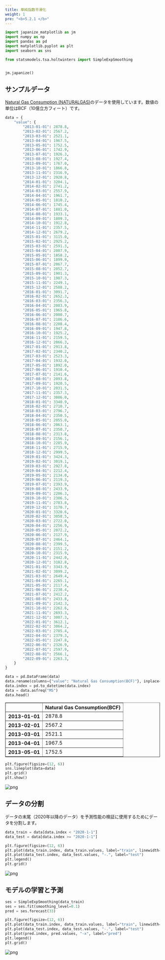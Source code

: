 ```yaml
---
title: 単純指数平滑化
weight: 1
pre: "<b>5.2.1 </b>"
---
```


```python
import japanize_matplotlib as jm
import numpy as np
import pandas as pd
import matplotlib.pyplot as plt
import seaborn as sns

from statsmodels.tsa.holtwinters import SimpleExpSmoothing


jm.japanize()
```

## サンプルデータ
[Natural Gas Consumption (NATURALGAS)](https://fred.stlouisfed.org/series/NATURALGAS)のデータを使用しています。数値の単位はBCF（10億立方フィート）です。


```python
data = {
    "value": {
        "2013-01-01": 2878.8,
        "2013-02-01": 2567.2,
        "2013-03-01": 2521.1,
        "2013-04-01": 1967.5,
        "2013-05-01": 1752.5,
        "2013-06-01": 1742.9,
        "2013-07-01": 1926.3,
        "2013-08-01": 1927.4,
        "2013-09-01": 1767.0,
        "2013-10-01": 1866.8,
        "2013-11-01": 2316.9,
        "2013-12-01": 2920.8,
        "2014-01-01": 3204.1,
        "2014-02-01": 2741.2,
        "2014-03-01": 2557.9,
        "2014-04-01": 1961.7,
        "2014-05-01": 1810.2,
        "2014-06-01": 1745.4,
        "2014-07-01": 1881.0,
        "2014-08-01": 1933.1,
        "2014-09-01": 1809.3,
        "2014-10-01": 1912.8,
        "2014-11-01": 2357.5,
        "2014-12-01": 2679.2,
        "2015-01-01": 3115.0,
        "2015-02-01": 2925.2,
        "2015-03-01": 2591.3,
        "2015-04-01": 2007.9,
        "2015-05-01": 1858.2,
        "2015-06-01": 1899.9,
        "2015-07-01": 2067.7,
        "2015-08-01": 2052.7,
        "2015-09-01": 1901.3,
        "2015-10-01": 1987.3,
        "2015-11-01": 2249.1,
        "2015-12-01": 2588.2,
        "2016-01-01": 3091.7,
        "2016-02-01": 2652.3,
        "2016-03-01": 2356.3,
        "2016-04-01": 2083.9,
        "2016-05-01": 1965.8,
        "2016-06-01": 2000.7,
        "2016-07-01": 2186.6,
        "2016-08-01": 2208.4,
        "2016-09-01": 1947.8,
        "2016-10-01": 1925.2,
        "2016-11-01": 2159.5,
        "2016-12-01": 2866.3,
        "2017-01-01": 2913.8,
        "2017-02-01": 2340.2,
        "2017-03-01": 2523.3,
        "2017-04-01": 1932.0,
        "2017-05-01": 1892.0,
        "2017-06-01": 1910.4,
        "2017-07-01": 2141.6,
        "2017-08-01": 2093.8,
        "2017-09-01": 1920.5,
        "2017-10-01": 2031.5,
        "2017-11-01": 2357.3,
        "2017-12-01": 3086.0,
        "2018-01-01": 3340.9,
        "2018-02-01": 2710.7,
        "2018-03-01": 2796.7,
        "2018-04-01": 2350.5,
        "2018-05-01": 2055.0,
        "2018-06-01": 2063.1,
        "2018-07-01": 2350.7,
        "2018-08-01": 2313.8,
        "2018-09-01": 2156.1,
        "2018-10-01": 2285.9,
        "2018-11-01": 2715.9,
        "2018-12-01": 2999.5,
        "2019-01-01": 3424.3,
        "2019-02-01": 3019.1,
        "2019-03-01": 2927.8,
        "2019-04-01": 2212.4,
        "2019-05-01": 2134.0,
        "2019-06-01": 2119.3,
        "2019-07-01": 2393.9,
        "2019-08-01": 2433.9,
        "2019-09-01": 2206.3,
        "2019-10-01": 2306.5,
        "2019-11-01": 2783.8,
        "2019-12-01": 3170.7,
        "2020-01-01": 3320.6,
        "2020-02-01": 3058.5,
        "2020-03-01": 2722.0,
        "2020-04-01": 2256.9,
        "2020-05-01": 2072.2,
        "2020-06-01": 2127.9,
        "2020-07-01": 2464.1,
        "2020-08-01": 2399.5,
        "2020-09-01": 2151.2,
        "2020-10-01": 2315.9,
        "2020-11-01": 2442.0,
        "2020-12-01": 3182.8,
        "2021-01-01": 3343.9,
        "2021-02-01": 3099.2,
        "2021-03-01": 2649.4,
        "2021-04-01": 2265.1,
        "2021-05-01": 2117.4,
        "2021-06-01": 2238.4,
        "2021-07-01": 2412.2,
        "2021-08-01": 2433.8,
        "2021-09-01": 2142.3,
        "2021-10-01": 2262.6,
        "2021-11-01": 2693.3,
        "2021-12-01": 3007.3,
        "2022-01-01": 3612.1,
        "2022-02-01": 3064.2,
        "2022-03-01": 2785.4,
        "2022-04-01": 2379.3,
        "2022-05-01": 2247.8,
        "2022-06-01": 2326.9,
        "2022-07-01": 2597.9,
        "2022-08-01": 2566.1,
        "2022-09-01": 2263.3,
    }
}

data = pd.DataFrame(data)
data.rename(columns={"value": "Natural Gas Consumption(BCF)"}, inplace=True)
data.index = pd.to_datetime(data.index)
data = data.asfreq("MS")
data.head()
```




<div>
<style scoped>
    .dataframe tbody tr th:only-of-type {
        vertical-align: middle;
    }

    .dataframe tbody tr th {
        vertical-align: top;
    }

    .dataframe thead th {
        text-align: right;
    }
</style>
<table border="1" class="dataframe">
  <thead>
    <tr style="text-align: right;">
      <th></th>
      <th>Natural Gas Consumption(BCF)</th>
    </tr>
  </thead>
  <tbody>
    <tr>
      <th>2013-01-01</th>
      <td>2878.8</td>
    </tr>
    <tr>
      <th>2013-02-01</th>
      <td>2567.2</td>
    </tr>
    <tr>
      <th>2013-03-01</th>
      <td>2521.1</td>
    </tr>
    <tr>
      <th>2013-04-01</th>
      <td>1967.5</td>
    </tr>
    <tr>
      <th>2013-05-01</th>
      <td>1752.5</td>
    </tr>
  </tbody>
</table>
</div>




```python
plt.figure(figsize=(12, 6))
sns.lineplot(data=data)
plt.grid()
plt.show()
```


    
![png](/images/timeseries/exponential_smoothing/001-simple-es_files/001-simple-es_4_0.png)
    


## データの分割
データの末尾（2020年以降のデータ）を予測性能の検証に使用するためにデータを分割します。


```python
data_train = data[data.index < "2020-1-1"]
data_test = data[data.index >= "2020-1-1"]

plt.figure(figsize=(12, 6))
plt.plot(data_train.index, data_train.values, label="train", linewidth=2)
plt.plot(data_test.index, data_test.values, "-.", label="test")
plt.legend()
plt.grid()
```


    
![png](/images/timeseries/exponential_smoothing/001-simple-es_files/001-simple-es_6_0.png)
    


## モデルの学習と予測


```python
ses = SimpleExpSmoothing(data_train)
ses = ses.fit(smoothing_level=0.1)
pred = ses.forecast(33)
```


```python
plt.figure(figsize=(12, 6))
plt.plot(data_train.index, data_train.values, label="train", linewidth=2)
plt.plot(data_test.index, data_test.values, "-.", label="test")
plt.plot(pred.index, pred.values, "-x", label="pred")
plt.legend()
plt.grid()
```


    
![png](/images/timeseries/exponential_smoothing/001-simple-es_files/001-simple-es_9_0.png)
    

